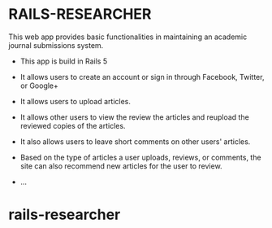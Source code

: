 # RAILS-RESEARCHER

This web app provides basic functionalities in maintaining an academic journal submissions system.

* This app is build in Rails 5

* It allows users to create an account or sign in through Facebook, Twitter, or Google+

* It allows users to upload articles.

* It allows other users to view the review the articles and reupload the reviewed copies of the articles.

* It also allows users to leave short comments on other users' articles. 

* Based on the type of articles a user uploads, reviews, or comments, the site can also recommend new articles for the user to review.

* ...
# rails-researcher
